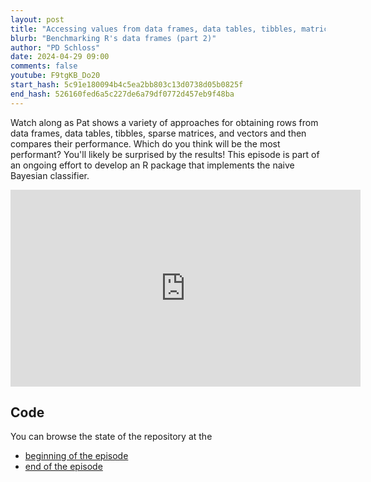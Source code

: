 ```yaml
---
layout: post
title: "Accessing values from data frames, data tables, tibbles, matrices, and vectors (CC278)"
blurb: "Benchmarking R's data frames (part 2)"
author: "PD Schloss"
date: 2024-04-29 09:00
comments: false
youtube: F9tgKB_Do20
start_hash: 5c91e180094b4c5ea2bb803c13d0738d05b0825f
end_hash: 526160fed6a5c227de6a79df0772d457eb9f48ba
---
```


Watch along as Pat shows a variety of approaches for obtaining rows from data frames, data tables, tibbles, sparse matrices, and vectors and then compares their performance. Which do you think will be the most performant? You'll likely be surprised by the results! This episode is part of an ongoing effort to develop an R package that implements the naive Bayesian classifier.

<iframe style="margin: 0 auto;display:block;" width="560" height="315" src="https://www.youtube.com/embed/{{ page.youtube }}" frameborder="0" allow="accelerometer; autoplay; encrypted-media; gyroscope; picture-in-picture" allowfullscreen></iframe>

## Code

You can browse the state of the repository at the

* [beginning of the episode](https://github.com/riffomonas/phylotyper/tree/{{page.start_hash}})
* [end of the episode](https://github.com/riffomonas/phylotyper/tree/{{page.end_hash}})
